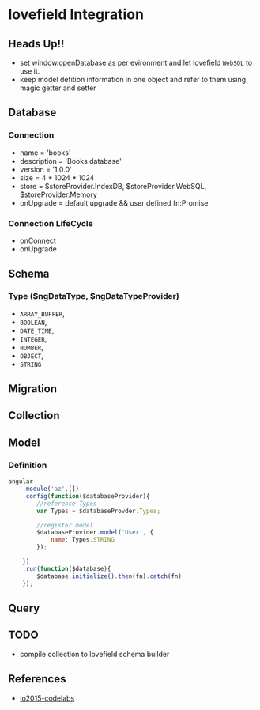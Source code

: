 # lovefield Integration

## Heads Up!!
- set window.openDatabase as per evironment and let lovefield `WebSQL` to use it.
- keep model defition information in one object and refer to them using magic getter and setter

## Database

### Connection
- name = 'books'
- description = 'Books database'
- version = '1.0.0'
- size = 4 * 1024 * 1024
- store = $storeProvider.IndexDB, $storeProvider.WebSQL, $storeProvider.Memory
- onUpgrade = default upgrade && user defined fn:Promise

### Connection LifeCycle
- onConnect
- onUpgrade

## Schema

### Type ($ngDataType, $ngDataTypeProvider)
- `ARRAY_BUFFER`,
- `BOOLEAN`,
- `DATE_TIME`,
- `INTEGER`,
- `NUMBER`,
- `OBJECT`,
- `STRING`

## Migration

## Collection

## Model

### Definition
```js
angular
    .module('az',[])
    .config(function($databaseProvider){
        //reference Types
        var Types = $databaseProvder.Types;

        //register model
        $databaseProvider.model('User', {
            name: Types.STRING
        });

    })
    .run(function($database){
        $database.initialize().then(fn).catch(fn)
    });
```

## Query

## TODO
- compile collection to lovefield schema builder

## References
- [io2015-codelabs](https://github.com/googlesamples/io2015-codelabs/tree/master/lovefield)
